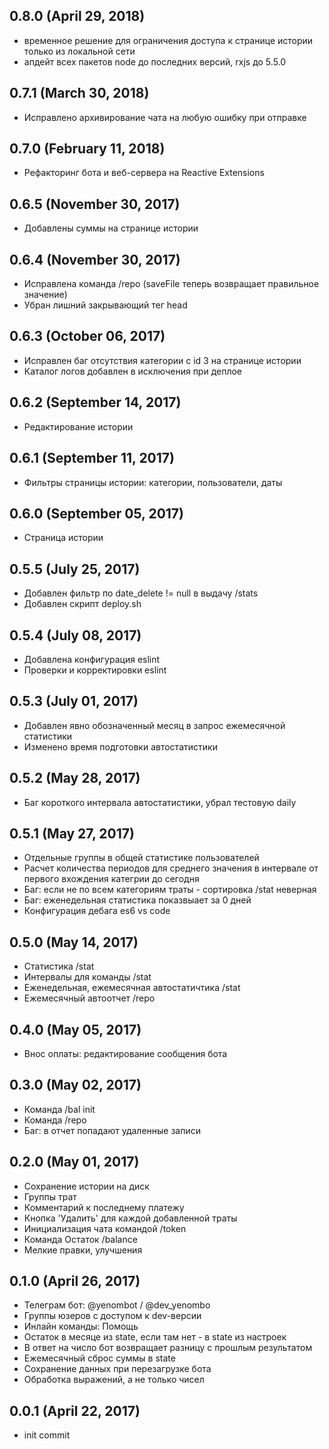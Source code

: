 ## 0.8.0 (April 29, 2018)
  - временное решение для ограничения доступа к странице истории только из локальной сети
  - апдейт всех пакетов node до последних версий, rxjs до 5.5.0

## 0.7.1 (March 30, 2018)
  - Исправлено архивирование чата на любую ошибку при отправке

## 0.7.0 (February 11, 2018)
  - Рефакторинг бота и веб-сервера на Reactive Extensions

## 0.6.5 (November 30, 2017)
  - Добавлены суммы на странице истории

## 0.6.4 (November 30, 2017)
  - Исправлена команда /repo (saveFile теперь возвращает правильное значение)
  - Убран лишний закрывающий тег head

## 0.6.3 (October 06, 2017)
  - Исправлен баг отсутствия категории с id 3 на странице истории
  - Каталог логов добавлен в исключения при деплое

## 0.6.2 (September 14, 2017)
  - Редактирование истории

## 0.6.1 (September 11, 2017)
  - Фильтры страницы истории: категории, пользователи, даты 
  
## 0.6.0 (September 05, 2017)
  - Страница истории

## 0.5.5 (July 25, 2017)
  - Добавлен фильтр по date_delete != null в выдачу /stats
  - Добавлен скрипт deploy.sh

## 0.5.4 (July 08, 2017)
  - Добавлена конфигурация eslint
  - Проверки и корректировки eslint

## 0.5.3 (July 01, 2017)
  - Добавлен явно обозначенный месяц в запрос ежемесячной статистики
  - Изменено время подготовки автостатистики

## 0.5.2 (May 28, 2017)
  - Баг короткого интервала автостатистики, убрал тестовую daily

## 0.5.1 (May 27, 2017)
  - Отдельные группы в общей статистике пользователей
  - Расчет количества периодов для среднего значения в интервале от первого вхождения категрии до сегодня
  - Баг: если не по всем категориям траты - сортировка /stat неверная
  - Баг: еженедельная статистика показвыает за 0 дней
  - Конфигурация дебага es6 vs code
  
## 0.5.0 (May 14, 2017)
  - Статистика /stat
  - Интервалы для команды /stat
  - Еженедельная, ежемесячная автостатичтика /stat
  - Ежемесячный автоотчет /repo

## 0.4.0 (May 05, 2017)
  - Внос оплаты: редактирование сообщения бота

## 0.3.0 (May 02, 2017)
  - Команда /bal init
  - Команда /repo
  - Баг: в отчет попадают удаленные записи

## 0.2.0 (May 01, 2017)
  - Сохранение истории на диск
  - Группы трат
  - Комментарий к последнему платежу
  - Кнопка 'Удалить' для каждой добавленной траты
  - Инициализация чата командой /token
  - Команда Остаток /balance
  - Мелкие правки, улучшения

## 0.1.0 (April 26, 2017)
  - Телеграм бот: @yenombot / @dev_yenombo
  - Группы юзеров с доступом к dev-версии
  - Инлайн команды: Помощь
  - Остаток в месяце из state, если там нет - в state из настроек
  - В ответ на число бот возвращает разницу с прошлым результатом
  - Ежемесячный сброс суммы в state
  - Сохранение данных при перезагрузке бота
  - Обработка выражений, а не только чисел

## 0.0.1 (April 22, 2017)
  - init commit

